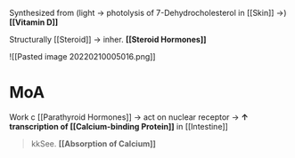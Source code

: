 Synthesized from (light → photolysis of 7-Dehydrocholesterol in [[Skin]] →) **[[Vitamin D]]**

Structurally [[Steroid]] → inher. **[[Steroid Hormones]]**

![[Pasted image 20220210005016.png]]

# MoA
Work c [[Parathyroid Hormones]] → act on nuclear receptor → **↑ transcription of [[Calcium-binding Protein]]** in [[Intestine]]
> kkSee. **[[Absorption of Calcium]]**